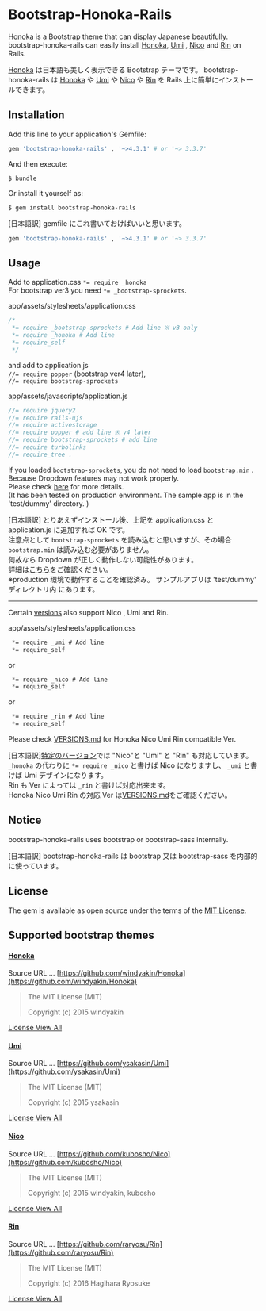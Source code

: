 # Bootstrap-Honoka-Rails

[Honoka](https://github.com/windyakin/Honoka) is a Bootstrap theme that can display Japanese beautifully.
bootstrap-honoka-rails can easily install [Honoka](https://github.com/windyakin/Honoka), [Umi](https://ysakasin.github.io/Umi/) , [Nico](https://nico.kubosho.com/) and [Rin](https://rinhoshizo.la/) on Rails.

[Honoka](https://github.com/windyakin/Honoka) は日本語も美しく表示できる Bootstrap テーマです。
bootstrap-honoka-rails は [Honoka](https://github.com/windyakin/Honoka) や [Umi](https://ysakasin.github.io/Umi/) や [Nico](https://nico.kubosho.com/) や [Rin](https://rinhoshizo.la/) を Rails 上に簡単にインストールできます。

## Installation

Add this line to your application's Gemfile:

```ruby
gem 'bootstrap-honoka-rails' , '~>4.3.1' # or '~> 3.3.7'
```

And then execute:

    $ bundle

Or install it yourself as:

    $ gem install bootstrap-honoka-rails

[日本語訳]
gemfile にこれ書いておけばいいと思います。

```ruby
gem 'bootstrap-honoka-rails' , '~>4.3.1' # or '~> 3.3.7'
```

## Usage

Add to application.css `*= require _honoka` <br>
For bootstrap ver3 you need `*= _bootstrap-sprockets`.

app/assets/stylesheets/application.css

```css
/*
 *= require _bootstrap-sprockets # Add line ※ v3 only
 *= require _honoka # Add line
 *= require_self
 */
```

and add to application.js <br>
`//= require popper` (bootstrap ver4 later), <br>
`//= require bootstrap-sprockets`

app/assets/javascripts/application.js

```js
//= require jquery2
//= require rails-ujs
//= require activestorage
//= require popper # add line ※ v4 later
//= require bootstrap-sprockets # add line
//= require turbolinks
//= require_tree .
```

If you loaded `bootstrap-sprockets`, you do not need to load `bootstrap.min` .<br>
Because Dropdown features may not work properly.<br>
Please check [here](https://github.com/twbs/bootstrap-sass/issues/714) for more details.<br>
(It has been tested on production environment. The sample app is in the 'test/dummy' directory. )

[日本語訳]
とりあえずインストール後、上記を application.css と application.js に追加すれば OK です。<br>
注意点として `bootstrap-sprockets` を読み込むと思いますが、その場合 `bootstrap.min` は読み込む必要がありません。<br>
何故なら Dropdown が正しく動作しない可能性があります。 <br>
詳細は[こちら](https://github.com/twbs/bootstrap-sass/issues/714)をご確認ください。<br>
※production 環境で動作することを確認済み。 サンプルアプリは 'test/dummy' ディレクトリ内 にあります。

---

Certain [versions](VERSIONS.md) also support Nico , Umi and Rin.

app/assets/stylesheets/application.css

```css
 *= require _umi # Add line
 *= require_self
```

or

```css
 *= require _nico # Add line
 *= require_self
```

or

```css
 *= require _rin # Add line
 *= require_self
```

Please check [VERSIONS.md](VERSIONS.md) for Honoka Nico Umi Rin compatible Ver.

[日本語訳][特定のバージョン](VERSIONS.md)では "Nico"と "Umi" と "Rin" も対応しています。
`_honoka` の代わりに `*= require _nico` と書けば Nico になりますし、 `_umi` と書けば Umi デザインになります。 <br>
Rin も Ver によっては `_rin` と書けば対応出来ます。<br>
Honoka Nico Umi Rin の対応 Ver は[VERSIONS.md](VERSIONS.md)をご確認ください。

## Notice

bootstrap-honoka-rails uses bootstrap or bootstrap-sass internally.

[日本語訳]
bootstrap-honoka-rails は bootstrap 又は bootstrap-sass を内部的に使っています。

## License

The gem is available as open source under the terms of the [MIT License](https://opensource.org/licenses/MIT).

## Supported bootstrap themes

#### [Honoka](http://honokak.osaka/)

Source URL ... [https://github.com/windyakin/Honoka](https://github.com/windyakin/Honoka)

> The MIT License (MIT)
>
> Copyright (c) 2015 windyakin

[License View All](https://github.com/windyakin/Honoka/blob/master/LICENSE)

#### [Umi](https://ysakasin.github.io/Umi/)

Source URL ... [https://github.com/ysakasin/Umi](https://github.com/ysakasin/Umi)

> The MIT License (MIT)
>
> Copyright (c) 2015 ysakasin

[License View All](https://github.com/ysakasin/Umi/blob/master/LICENSE)

#### [Nico](https://nico.kubosho.com/)

Source URL ... [https://github.com/kubosho/Nico](https://github.com/kubosho/Nico)

> The MIT License (MIT)
>
> Copyright (c) 2015 windyakin, kubosho

[License View All](https://github.com/kubosho/Nico/blob/master/LICENSE)

#### [Rin](https://rinhoshizo.la/)

Source URL ... [https://github.com/raryosu/Rin](https://github.com/raryosu/Rin)

> The MIT License (MIT)
>
> Copyright (c) 2016 Hagihara Ryosuke

[License View All](https://github.com/raryosu/Rin/blob/master/LICENSE)
